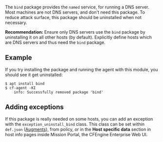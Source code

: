 The `bind` package provides the `named` service, for running a DNS server.
Most machines are not DNS servers, and don't need this package.
To reduce attack surface, this package should be uninstalled when not necessary. 

**Recommendation:** Ensure only DNS servers use the `bind` package by uninstalling it on all other hosts (by default).
Explicitly define hosts which are DNS servers and thus need the `bind` package.

## Example

If you try installing the package and running the agent with this module, you should see it get uninstalled:

```
$ apt install bind
$ cf-agent -KI
    info: Successfully removed package 'bind'
```

## Adding exceptions

If this package is really needed on some hosts, you can add an exception with the `exception_uninstall_bind` class.
This class can be set within `def.json` ([Augments](https://docs.cfengine.com/docs/master/reference-language-concepts-augments.html)), from policy, or in the **Host specific data** section in host info pages inside Mission Portal, the CFEngine Enterprise Web UI.

